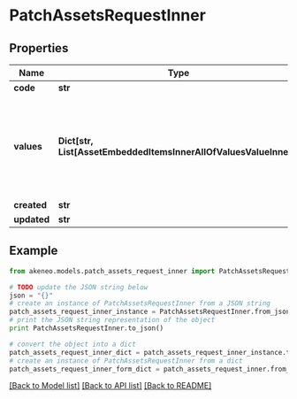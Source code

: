 # PatchAssetsRequestInner


## Properties
Name | Type | Description | Notes
------------ | ------------- | ------------- | -------------
**code** | **str** | Code of the asset | 
**values** | **Dict[str, List[AssetEmbeddedItemsInnerAllOfValuesValueInner]]** | Asset attributes values, see the &lt;a href&#x3D;&#39;/concepts/asset-manager.html#focus-on-the-asset-values&#39;&gt;Focus on the asset values&lt;/a&gt; section for more details. | [optional] 
**created** | **str** | Date of creation | [optional] 
**updated** | **str** | Date of the last update | [optional] 

## Example

```python
from akeneo.models.patch_assets_request_inner import PatchAssetsRequestInner

# TODO update the JSON string below
json = "{}"
# create an instance of PatchAssetsRequestInner from a JSON string
patch_assets_request_inner_instance = PatchAssetsRequestInner.from_json(json)
# print the JSON string representation of the object
print PatchAssetsRequestInner.to_json()

# convert the object into a dict
patch_assets_request_inner_dict = patch_assets_request_inner_instance.to_dict()
# create an instance of PatchAssetsRequestInner from a dict
patch_assets_request_inner_form_dict = patch_assets_request_inner.from_dict(patch_assets_request_inner_dict)
```
[[Back to Model list]](../README.md#documentation-for-models) [[Back to API list]](../README.md#documentation-for-api-endpoints) [[Back to README]](../README.md)


